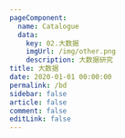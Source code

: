 ```yaml
---
pageComponent: 
  name: Catalogue
  data: 
    key: 02.大数据
    imgUrl: /img/other.png
    description: 大数据研究
title: 大数据
date: 2020-01-01 00:00:00
permalink: /bd
sidebar: false
article: false
comment: false
editLink: false
---
```

